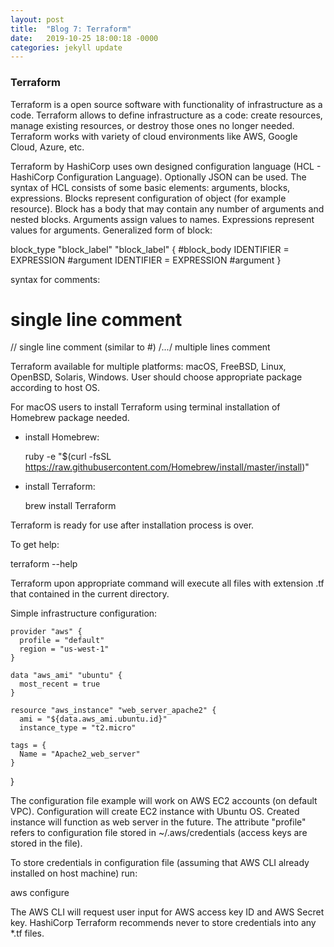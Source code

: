 ```yaml
---
layout: post
title:  "Blog 7: Terraform"
date:   2019-10-25 18:00:18 -0000
categories: jekyll update
---
```


<h3>Terraform</h3>

Terraform is a open source software with functionality of infrastructure as a code. Terraform allows to define infrastructure as a code: create resources, manage existing resources, or destroy those ones no longer needed. Terraform works with variety of cloud environments like AWS, Google Cloud, Azure, etc.

Terraform by HashiCorp uses own designed configuration language (HCL - HashiCorp Configuration Language). Optionally JSON can be used. The syntax of HCL consists of some basic elements: arguments, blocks, expressions. Blocks represent configuration of object (for example resource). Block has a body that may contain any number of arguments and nested blocks. Arguments assign values to names. Expressions represent values for arguments. Generalized form of block:

  block_type "block_label" "block_label" {
    #block_body
    IDENTIFIER = EXPRESSION #argument
    IDENTIFIER = EXPRESSION #argument
  }

syntax for comments:
  # single line comment
  // single line comment (similar to #)
  /*...*/ multiple lines comment

Terraform available for multiple platforms: macOS, FreeBSD, Linux, OpenBSD, Solaris, Windows. User should choose appropriate package according to host OS.

For macOS users to install Terraform using terminal installation of Homebrew package needed.
* install Homebrew:

  ruby -e "$(curl -fsSL https://raw.githubusercontent.com/Homebrew/install/master/install)"
* install Terraform:

  brew install Terraform

Terraform is ready for use after installation process is over.

To get help:

  terraform --help

Terraform upon appropriate command will execute all files with extension .tf that contained in the current directory.

Simple infrastructure configuration:

    provider "aws" {
      profile = "default"
      region = "us-west-1"
    }

    data "aws_ami" "ubuntu" {
      most_recent = true
    }

    resource "aws_instance" "web_server_apache2" {
      ami = "${data.aws_ami.ubuntu.id}"
      instance_type = "t2.micro"

    tags = {
      Name = "Apache2_web_server"
    }
  }

The configuration file example will work on AWS EC2 accounts (on default VPC). Configuration will create EC2 instance with Ubuntu OS. Created instance will function as web server in the future. The attribute "profile" refers to configuration file stored in ~/.aws/credentials (access keys are stored in the file).

To store credentials in configuration file (assuming that AWS CLI already installed on host machine) run:

  aws configure

The AWS CLI will request user input for AWS access key ID and AWS Secret key.
HashiCorp Terraform recommends never to store credentials into any *.tf files.



[jekyll-docs]: https://jekyllrb.com/docs/home
[jekyll-gh]:   https://github.com/jekyll/jekyll
[jekyll-talk]: https://talk.jekyllrb.com/
